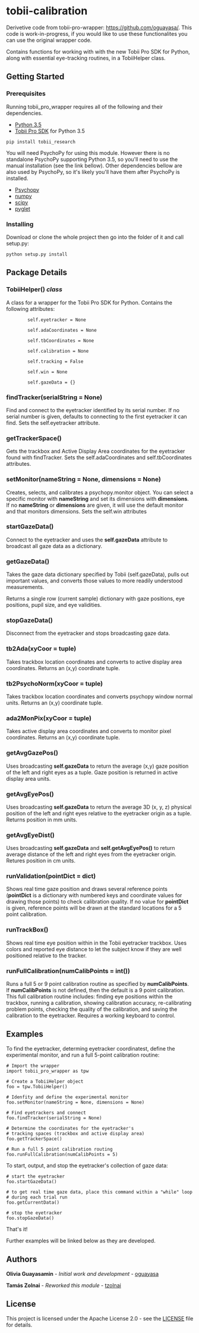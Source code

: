 # tobii-calibration

Derivetive code from tobii-pro-wrapper: https://github.com/oguayasa/. This code is work-in-progress,
if you would like to use these functionalites you can use the original wrapper code.

Contains functions for working with with the new Tobii Pro SDK for Python,
along with essential eye-tracking routines, in a TobiiHelper class.

## Getting Started

### Prerequisites
Running tobii_pro_wrapper requires all of the following and their dependencies. 

* [Python 3.5](https://www.python.org/downloads/)
* [Tobii Pro SDK](https://pypi.org/project/tobii-research/) for Python 3.5

```
pip install tobii_research
```
You will need PsychoPy for using this module. However there is no standalone PsychoPy
supporting Python 3.5, so you'll need to use the manual installation (see the link bellow).
Other dependencies bellow are also used by PsychoPy, so it's likely you'll have them after
PsychoPy is installed.

* [Psychopy](https://www.psychopy.org/installation.html#manual-install)
* [numpy](https://scipy.org/install.html)
* [scipy](https://scipy.org/install.html)
* [pyglet](https://pyglet.readthedocs.io/en/pyglet-1.3-maintenance/)

### Installing

Download or clone the whole project then go into the folder of it and call setup.py:

```
python setup.py install
```

## Package Details

### TobiiHelper() *class*
A class for a wrapper for the Tobii Pro SDK for Python. Contains the following attributes:

```
        self.eyetracker = None
        
        self.adaCoordinates = None
        
        self.tbCoordinates = None
        
        self.calibration = None
        
        self.tracking = False
        
        self.win = None
                
        self.gazeData = {}
```

### findTracker(serialString = None)
Find and connect to the eyetracker identified by its serial number.
If no serial number is given, defaults to connecting to the first eyetracker it can find.
Sets the self.eyetracker attribute.

### getTrackerSpace()
Gets the trackbox and Active Display Area coordinates for the eyetracker found with
findTracker. Sets the self.adaCoordinates and self.tbCoordinates attributes.

### setMonitor(nameString = None, dimensions = None)
Creates, selects, and calibrates a psychopy.monitor object. You can select a specific
monitor with **nameString** and set its dimensions with **dimensions**. If no **nameString** or 
**dimensions** are given, it will use the default monitor and that monitors dimensions. Sets the
self.win attributes

### startGazeData()
Connect to the eyetracker and uses the **self.gazeData** attribute to
broadcast all gaze data as a dictionary.

### getGazeData()
Takes the gaze data dictionary specified by Tobii (self.gazeData), pulls out important values, and converts
those values to more readily understood measurements. 

Returns a single row (current sample) dictionary with gaze positions, eye positions,
pupil size, and eye validities. 

### stopGazeData()
Disconnect from the eyetracker and stops broadcasting gaze data.

### tb2Ada(xyCoor = tuple)
Takes trackbox location coordinates and converts to active display area coordinates. Returns an (x,y)
coordinate tuple. 

### tb2PsychoNorm(xyCoor = tuple)
Takes trackbox location coordinates and converts psychopy window normal units. Returns an (x,y)
coordinate tuple. 

### ada2MonPix(xyCoor = tuple)
Takes active display area coordinates and converts to monitor pixel coordinates. Returns an (x,y)
coordinate tuple. 

### getAvgGazePos()
Uses broadcasting **self.gazeData** to return the average (x,y) gaze position of the left and right eyes as a
tuple. Gaze position is returned in active display area units.

### getAvgEyePos()
Uses broadcasting **self.gazeData** to return the average 3D (x, y, z) physical position of the left and right 
eyes relative to the eyetracker origin as a tuple. Returns position in mm units. 

### getAvgEyeDist()
Uses broadcasting **self.gazeData** and **self.getAvgEyePos()** to return average distance of the left and right eyes
from the eyetracker origin. Retures position in cm units.

### runValidation(pointDict = dict)
Shows real time gaze position and draws several reference points (**pointDict** is a dictionary with numbered keys
and coordinate values for drawing those points) to check calibration quality. If no value for **pointDict** is given,
reference points will be drawn at the standard locations for a 5 point calibration.

### runTrackBox()
Shows real time eye position within in the Tobii eyetracker trackbox. Uses colors and reported eye distance to let
the subject know if they are well positioned relative to the tracker.

### runFullCalibration(numCalibPoints = int())
Runs a full 5 or 9 point calibration routine as specified by **numCalibPoints**. If **numCalibPoints** is not defined,
then the default is a 9 point calibration. This full calibration routine includes: finding eye positions within the trackbox,
running a calibration, showing calibration accuracy, re-calibrating problem points, checking the quality of the calibration, and
saving the calibration to the eyetracker. Requires a working keyboard to control. 

## Examples

To find the eyetracker, determing eyetracker coordinatest, define the experimental monitor, 
and run a full 5-point calibration routine:

```
# Import the wrapper
import tobii_pro_wrapper as tpw

# Create a TobiiHelper object
foo = tpw.TobiiHelper()

# Idenfity and define the experimental monitor
foo.setMonitor(nameString = None, dimensions = None)

# Find eyetrackers and connect
foo.findTracker(serialString = None)

# Determine the coordinates for the eyetracker's 
# tracking spaces (trackbox and active display area)
foo.getTrackerSpace()

# Run a full 5 point calibration routing
foo.runFullCalibration(numCalibPoints = 5)

```

To start, output, and stop the eyetracker's collection of gaze data:

```
# start the eyetracker
foo.startGazeData()

# to get real time gaze data, place this command within a "while" loop 
# during each trial run
foo.getCurrentData()

# stop the eyetracker
foo.stopGazeData()

```

That's it!

Further examples will be linked below as they are developed.

## Authors

**Olivia Guayasamin** - *Initial work and development* - [oguayasa](https://github.com/oguayasa)

**Tamás Zolnai** - *Reworked this module* - [tzolnai](https://github.com/tzolnai)

## License

This project is licensed under the Apache License 2.0 - see the [LICENSE](https://github.com/oguayasa/tobii_pro_wrapper/blob/master/LICENSE.txt) file for details.



